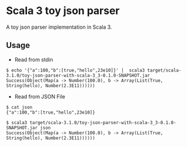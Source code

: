 # Scala 3 toy json parser

A toy json parser implementation in Scala 3.

## Usage

* Read from stdin

```shell
$ echo '{"a":100,"b":[true,"hello",23e10]}' |  scala3 target/scala-3.1.0/toy-json-parser-with-scala-3_3-0.1.0-SNAPSHOT.jar
Success(Object(Map(a -> Number(100.0), b -> Array(List(True, String(hello), Number(2.3E11))))))
```

* Read from JSON File

```shell
$ cat json
{"a":100,"b":[true,"hello",23e10]}

$ scala3 target/scala-3.1.0/toy-json-parser-with-scala-3_3-0.1.0-SNAPSHOT.jar json
Success(Object(Map(a -> Number(100.0), b -> Array(List(True, String(hello), Number(2.3E11))))))
```
